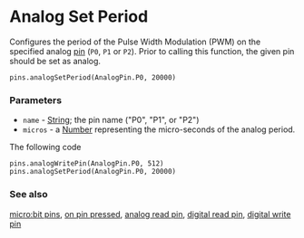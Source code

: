 # Analog Set Period

Configures the period of the Pulse Width Modulation (PWM) on the specified analog [pin](/microbit/device/pins) (``P0``, ``P1`` or ``P2``). Prior to calling this function, the given pin should be set as analog.

```sig
pins.analogSetPeriod(AnalogPin.P0, 20000)
```

### Parameters

* `name` - [String](/microbit/reference/types/string); the pin name ("P0", "P1", or "P2")
* `micros` - a [Number](/microbit/reference/types/number) representing the micro-seconds of the analog period.

The following code

```blocks
pins.analogWritePin(AnalogPin.P0, 512)
pins.analogSetPeriod(AnalogPin.P0, 20000)
```

### See also

[micro:bit pins](/microbit/device/pins), [on pin pressed](/microbit/reference/input/on-pin-pressed), [analog read pin](/microbit/reference/pins/analog-read-pin), [digital read pin](/microbit/reference/pins/digital-read-pin), [digital write pin](/microbit/reference/pins/digital-write-pin)

